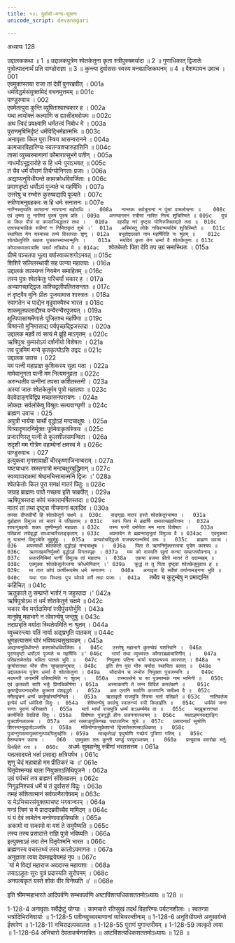 ```yaml
---
title: १२८ दुर्वासो-मन्त्र-सूचना
unicode_script: devanagari

---
```



अध्यायः 128

उद्दालककथा ॥ 1 ॥ उद्दालकपुत्रेण श्वेतकेतुना कृता स्त्रीपुरुषमर्यादा ॥ 2 ॥ गुणाधिकात् द्विजातेः पुत्रोत्पादनार्थं प्रति पाण्डोराज्ञा ॥ 3 ॥ कुन्त्या दुर्वाससः स्वस्य मन्त्रप्राप्तिकथनम् ॥ 4 ॥
वैशम्पायन उवाच ।	001  
एवमुक्तस्तया राजा तां देवीं पुनरब्रवीत् ।	001a  
धर्मविद्धर्मसंयुक्तमिदं वचनमुत्तमम् ॥	001c  
पाण्डुरुवाच ।	002  
एवमेतत्पुरा कुन्ति व्युषिताश्वश्चकार ह ।	002a  
यथा त्वयोक्तं कल्याणि स ह्यासीदमरोपमः ॥	002c  
अथ त्विदं प्रवक्ष्यामि धर्मतत्त्वं निबोध मे ।	003a  
पुराणमृषिभिर्दृष्टं धर्मविद्भिर्महात्मभिः ॥	003c  
अनावृताः किल पुरा स्त्रिय आसन्वरानने ।	004a  
कामचारविहारिण्यः स्वतन्त्राश्चारुहासिनि ॥	004c  
तासां व्युच्चरमाणानां कौमारात्सुभगे पतीन् ।	005a  
नाधर्मोऽभूद्वरारोहे स हि धर्मः पुराऽभवत् ॥	005c  
तं चैव धर्मं पौराणं तिर्यग्योनिगताः प्रजाः ।	006a  
अद्याप्यनुविधीयन्ते कामक्रोधविवर्जिताः ॥	006c  
प्रमाणदृष्टो धर्मोऽयं पूज्यते च महर्षिभिः ।	007a  
उत्तरेषु च रम्भोरु कुरुष्वद्यापि पूज्यते ।	007c  
स्त्रीणामनुग्रहकरः स हि धर्मः सनातनः ॥	007e  
`नाग्निस्तृप्यति काष्ठानां नापगानां महोदधिः ।	008a  
नान्तकः सर्वभूतानां न पुंसां वामलोचनाः ॥	008c  
एवं तृष्णा तु नारीणां पुरुषं पुरुषं प्रति ।	009a  
अगम्यागमनं स्त्रीणां नास्ति नित्यं शुचिस्मिते ॥	009c  
पुत्रं वा किल पौत्रं वा कासाञ्चिद्धातरं तथा ।	010a  
रहसीह नरं दृष्ट्वा योनिरुत्क्लिद्यते तदा ॥	010c  
एतत्स्वाभाविकं स्त्रीणां न निमित्तकृतं शुभे ।'	011a  
अस्मिंस्तु लोके नचिरान्मर्यादेयं शुचिस्मिते ॥	011c  
स्थापिता येन यस्माच्च तन्मे विस्तरतः शृणु ।	012a  
बभूवोद्दालको नाम महर्षिरिति नः श्रुतम् ॥	012c  
श्वेतकेतुरिति ख्यातः पुत्रस्तस्याभवन्मुनिः ।	013a  
मर्यादेयं कृता तेन धर्म्या वै श्वेतकेतुना ॥	013c  
कोपात्कमलपत्राक्षि यदर्थं तन्निबोध मे ॥	014ac  
`श्वेतकेतोः पिता देवि तप उग्रं समास्थितः ।	015a  
ग्रीष्मे पञ्चतपा भूत्वा वर्षास्वाकाशगोऽभवत् ॥	015c  
शिशिरे सलिलस्थायी सह पत्न्या महातपाः ।	016a  
उद्दालकं तपस्यन्तं नियमेन समाहितम् ॥	016c  
तस्य पुत्रः श्वेतकेतुः परिचर्यां चकार ह ।	017a  
अभ्यागच्छद्द्विजः कश्चिद्वलीपलितसन्ततः ॥	017c  
तं दृष्ट्वैव मुनिः प्रीतः पूजयामास शास्त्रतः ।	018a  
स्वागतेन च पाद्येन मृदुवाक्यैश्च भारत ॥	018c  
शाकमूलफलाद्यैश्च वन्यैरन्यैरपूजयत् ।	019a  
क्षुत्पिपासाश्रमेंणार्तः पूजितश्च महर्षिणा ॥	019c  
विश्रान्तो मुनिमासाद्य पर्यपृच्छद्द्विजस्तदा ।	020a  
उद्दालक महर्षे त्वं सत्यं मे ब्रूहि माऽनृतम् ॥	020c  
ऋषिपुत्रः कुमारोऽयं दर्शनीयो विशेषतः ।	021a  
तव पुत्रमिमं मन्ये कृतकृत्योऽसि तद्वद ॥	021c  
उद्दालक उवाच ।	022  
मम पत्नी महाप्राज्ञ कुशिकस्य सुता मता ।	022a  
मामेवानुगता पत्नी मम नित्यमनुव्रता ॥	022c  
अरुन्धतीव पत्नीनां तपसा कर्शितस्तनी ।	023a  
अस्यां जातः श्वेतकेतुर्मम पुत्रो महातपाः ॥	023c  
वेदवेदाङ्गविद्विप्र मच्छासनपरायणः ।	024a  
लोकज्ञः सर्वलोकेषु विश्रुतः सत्यवाग्घृणी ॥	024c  
ब्राह्मण उवाच ।	025  
अपुत्री भार्यया चार्थी वृद्धोऽहं मन्दचाक्षुषः ।	025a  
पित्र्यादृणादनिर्मुक्तः पूर्वमेवाकृतस्त्रियः ॥	025c  
प्रजारणिस्तु पत्नी ते कुलशीलसमन्विता ।	026a  
सदृशी मम गोत्रेण वहाम्येनां क्षमस्व मे ॥	026c  
पाण्डुरुवाच ।	027  
इत्युक्त्वा मृगशावाक्षीं चीरकृष्णाजिनाम्बराम् ।	027a  
यष्ट्याधारः स्रस्तगात्रो मन्दचक्षुरबुद्धिमान् ॥	027c  
स्वव्यापाराक्षमां श्रेष्ठमचित्तामात्मनि द्विजः ।'	028a  
श्वेतकेतोः किल पुरा समक्षं मातरं पितुः ॥	028c  
जग्राह ब्राह्मणः पापौ गच्छाव इति चाब्रवीत् ।	029a  
ऋषिपुत्रस्तदा कोपं चकारामर्षितस्तदा ॥	029c  
मातरं तां तथा दृष्ट्वा नीयमानां बलादिव ।	030a  
`तपसा दीप्तवीर्यो हि श्वेतकेतुर्न चक्षमे ॥	030c  
सङ्गृह्य मातरं हस्ते श्वेतकेतुरभाषत ।	031a  
दुर्ब्राह्मण विमुञ्च त्वं मातरं मे पतिव्रताम् ॥	031c  
स्वयं पिता मे ब्रह्मर्षिः क्षमावान्ब्रह्मवित्तमः ।	032a  
शापानुग्रहयोः शक्तः तूष्णीम्भूतो महाव्रतः ॥	032c  
तस्य पत्नी दमोपेता मम माता विशेषतः ।	033a  
पतिव्रतां तपोवृद्धां साध्वाचारैरलङ्कृताम् ॥	033c  
अप्रमादेन ते ब्रह्मन्मातृभूतां विमुञ्च वै ॥	034ac  
एवमुक्त्वा तु याचन्तं विमुञ्चेति मुहुर्मुहुः ।	035a  
प्रत्यवोचद्द्विजो राजन्नप्रगल्भमिदं वचः ॥	035c  
ब्राह्मण उवाच ।	036  
अपत्यार्थी श्वेतकेतो वृद्धोऽहं मन्दचाक्षुषः ।	036a  
पिता ते ऋणनिर्मुक्तस्त्वया पुत्रेण काश्यप ॥	036c  
ऋणादहमनिर्मुक्तो वृद्धोऽहं विगतस्पृहः ।	037a  
मम को दास्यति सुतां कन्यां सम्प्राप्तयौवनाम् ॥	037c  
प्रजारणिमिमां पत्नीं विमुञ्च त्वं महातपः ।	038a  
एकया प्रजया प्रीतो मातरं ते ददाम्यहम् ॥	038c  
एवमुक्तः श्वेतकेतुर्लज्जया क्रोधमेयिवान् ।'	039a  
क्रुद्धं तं तु पिता दृष्ट्वा श्वेतकेतुमुवाच ह ॥	039c  
मा तात कोपं कार्षीस्त्वमेष धर्मः सनातनः ।	040a  
अनावृता हि सर्वेषां वर्णानामङ्गना भुवि ॥	040c  
यथा गावः स्थिताः पुत्र स्वेस्वे वर्णे तथा प्रजाः ।	041a  
`तथैव च कुटुम्बेषु न प्रमाद्यन्ति कर्हिचित् ॥	041c  
ऋतुकाले तु सम्प्राप्ते भर्तारं न जहुस्तदा ।'	042a  
ऋषिपुत्रोऽथ तं धर्मं श्वेतकेतुर्न चक्षमे ॥	042c  
चकार चैव मर्यादामिमां स्त्रीपुंसयोर्भुवि ।	043a  
मानुषेषु महाभागे न त्वेवान्येषु जन्तुषु ॥	043c  
तदाप्रभृति मर्यादा स्थितेयमिति नः श्रुतम् ।	044a  
व्युच्चरन्त्याः पतिं नार्या अद्यप्रभृति पातकम् ॥	044c  
भ्रूणहत्यासमं घोरं भविष्यत्यसुखावहम् ।	045a  
`अद्याप्यनुविधीयन्ते कामक्रोधविवर्जिताः ॥	045c  
उत्तरेषु महाभागे कुरुष्वेवं यशस्विनि ।	046a  
पुराणदृष्टो धर्मोऽयं पूज्यते च महर्षिभिः ॥'	046c  
भार्यां तथा व्युच्चरतः कौमारब्रह्मचारिणीम् ।	047a  
पतिव्रतामेतदेव भविता पातकं भुवि ॥	047c  
नियुक्ता पतिना भार्या यद्यपत्यस्य कारणात् ।	048a  
न कुर्यात्तत्तथा भीरु सैनः सुमहदाप्नुयात् ।	048c  
इति तेन पुरा भीरु मर्यादा स्थापिता बलात् ॥	048e  
उद्दालकस्य पुत्रेण धर्म्या वै श्वेतकेतुना ।	049a  
सौदासेन च रम्भोरु नियुक्ता पुत्रजन्मनि ॥	049c  
मदयन्ती जगामर्षिं वसिष्ठमिति नः श्रुतम् ।	050a  
तस्माल्लेभे च सा पुत्रमश्मकं नाम भामिनी ॥	050c  
एवं कृतवती सापि भर्तुः प्रियचिकीर्षया ।	051a  
अस्माकमपि ते जन्म विदितं कमलेक्षणे ॥	051c  
कृष्णद्वैपायनाद्भीरु कुरूणां वंशवृद्धये ।	052a  
अत एतानि सर्वाणि कारणानि समीक्ष्य वै ॥	052c  
ममैतद्वचनं धर्म्यं कर्तुमर्हस्यनिन्दिते ।	053a  
ऋतावृतौ राजपुत्रि स्त्रिया भर्ता पतिव्रते ॥	053c  
नातिवर्तव्य इत्येवं धर्मं धर्मविदो विदुः ।	054a  
शेषेष्वन्येषु कालेषु स्वातन्त्र्यं स्त्री किलार्हति ॥	054c  
धर्ममेवं जनाः सन्तः पुराणं परिचक्षते ।	055a  
भर्ता भार्यां राजपुत्रि धर्म्यं वाऽधर्म्यमेव वा ॥	055c  
यद्ब्रूयात्तत्तथा कार्यमिति वेदविदो विदुः ।	056a  
विशेषतः पुत्रगृद्धी हीनः प्रजननात्स्वयम् ॥	056c  
यथाऽहमनवद्याङ्गि पुत्रदर्शनलालसः ।	057a  
अयं रक्ताङ्गुलिनखः पद्मपत्रनिभः शुभे ॥	057c  
प्रसादनार्थं सुश्रोणि शिरस्यभ्युद्यतोऽञ्जलिः ।	058a  
मन्नियोगात्सुकेशान्ते द्विजातेस्तपसाऽधिकात् ॥	058c  
पुत्रान्गुणसमायुक्तानुत्पादयितुमर्हसि ।	059a  
त्वत्कृतेऽहं पृथुश्रोणि गच्छेयं पुत्रिणां गतिम् ॥	059c  
वैशम्पायन उवाच ।	060  
एवमुक्ता ततः कुन्ती पाण्डुं परपुरञ्जयम् ।	060a  
प्रत्युवाच वरारोहा भर्तुः प्रियहिते रता ॥	060c  
`अधर्मः सुमहानेषु स्त्रीणां भरतसत्तम ।	061a  
यत्प्रसादयते भर्ता प्रसाद्यः क्षत्रियर्षभ ।	061c  
शृणु चेदं महाबाहो मम प्रीतिकरं चः ॥'	061e  
पितृवेश्मन्यहं बाला नियुक्ताऽतिथिपूजने ।	062a  
उग्रं पर्यचरं तत्र ब्राह्मणं संशितव्रतम् ॥	062c  
निगूढनिश्चयं धर्मे यं तं दुर्वाससं विदुः ।	063a  
तमहं संशितात्मानं सर्वयत्नैरतोषयम् ॥	063c  
स मेऽभिचारसंयुक्तमाचष्ट भगवान्वरम् ।	064a  
मन्त्रं त्विमं च मे प्रादादब्रवीच्चैव मामिदम् ॥	064c  
यं यं देवं त्वमेतेन मन्त्रेणावाहयिष्यसि ।	065a  
अकामो वा सकामो वा वशं ते समुपैष्यति ॥	065c  
तस्य तस्य प्रसादात्ते राज्ञि पुत्रो भविष्यति ।	066a  
इत्युक्ताऽहं तदा तेन पितृवेश्मनि भारत ॥	066c  
ब्राह्मणस्य वचस्तथ्यं तस्य कालोऽयमागतः ।	067a  
अनुज्ञाता त्वया देवमाह्वयेयमहं नृप ॥	067c  
`यां मे विद्यां महाराज अददात्स महायशाः ।	068a  
तयाऽऽहूतः सुरः पुत्रं प्रदास्यति सुरोपमम् ।	068c  
अनपत्यकृतं यस्ते शोकं वीर विनेष्यति ॥' ॥	068e  

इति श्रीमन्महाभारते आदिपर्वणि सम्भवपर्वणि अष्टाविंशत्यधिकशततमोऽध्यायः ॥ 128 ॥

1-128-4 अनावृताः सर्वैर्द्रष्टुं योग्याः । कामचारो रतिसुखं तदर्थं विहारिण्यः पर्यटनशीलाः । स्वतन्त्रा भर्त्रादिभिरनिवार्याः ॥ 1-128-5 पतीन्व्युच्चरमाणानां व्यभिचरन्तीनाम् ॥ 1-128-6 अनुविधीयन्ते अनुसार्यन्ते ईश्वरेण ॥ 1-128-11 नचिरादल्पकालतः ॥ 1-128-55 पुराणं युगान्तरीयम् ॥ 1-128-59 त्वत्कृते त्वया ॥ 1-128-64 अभिचारो देवताकर्षणशक्तिः ॥ अष्टविंशत्यधिकशततमोऽध्यायः ॥ 128 ॥